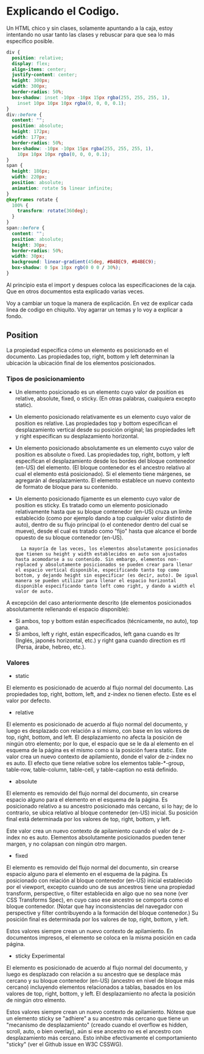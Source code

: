 # Explicando el Codigo.

Un HTML chico y sin clases, solamente apuntando a la caja, estoy intentando no usar tanto las clases y rebuscar para que sea lo más especifico posible.

```css
div {
  position: relative;
  display: flex;
  align-items: center;
  justify-content: center;
  height: 300px;
  width: 300px;
  border-radius: 50%;
  box-shadow: inset -10px -10px 15px rgba(255, 255, 255, 1),
    inset 10px 10px 10px rgba(0, 0, 0, 0.1);
}
div::before {
  content: "";
  position: absolute;
  height: 172px;
  width: 177px;
  border-radius: 50%;
  box-shadow: -10px -10px 15px rgba(255, 255, 255, 1),
    10px 10px 10px rgba(0, 0, 0, 0.1);
}
span {
  height: 186px;
  width: 220px;
  position: absolute;
  animation: rotate 5s linear infinite;
}
@keyframes rotate {
  100% {
    transform: rotate(360deg);
  }
}
span::before {
  content: "";
  position: absolute;
  height: 30px;
  border-radius: 50%;
  width: 30px;
  background: linear-gradient(45deg, #B4BEC9, #B4BEC9);
  box-shadow: 0 5px 10px rgb(0 0 0 / 30%);
}
```

Al principio esta el import y despues coloca las especificaciones de la caja. Que en otros documentos esta explicado varias veces.

Voy a cambiar un toque la manera de explicación. En vez de explicar cada linea de codigo en chiquito. Voy agarrar un temas y lo voy a explicar a fondo. 

## Position 

La propiedad especifica cómo un elemento es posicionado en el documento. Las propiedades top, right, bottom y left determinan la ubicación la ubicación final de los elementos posicionados. 

### Tipos de posicionamiento

- Un elemento posicionado es un elemento cuyo valor de position es relative, absolute, fixed, o sticky. (En otras palabras, cualquiera excepto static).
- Un elemento posicionado relativamente es un elemento cuyo valor de position es relative. Las propiedades top y bottom especifican el desplazamiento vertical desde su posición original; las propiedades left y right especifican su desplazamiento horizontal.
- Un elemento posicionado absolutamente es un elemento cuyo valor de position es absolute o fixed. Las propiedades top, right, bottom, y left especifican el desplazamiento desde los bordes del bloque contenedor (en-US) del elemento. (El bloque contenedor es el ancestro relativo al cual el elemento está posicionado). Si el elemento tiene márgenes, se agregarán al desplazamiento. El elemento establece un nuevo contexto de formato de bloque para su contenido.
- Un elemento posicionado fijamente es un elemento cuyo valor de position es sticky. Es tratado como un elemento posicionado relativamente hasta que su bloque contenedor (en-US) cruza un límite establecido (como por ejemplo dando a top cualquier valor distinto de auto), dentro de su flujo principal (o el contenedor dentro del cual se mueve), desde el cual es tratado como "fijo" hasta que alcance el borde opuesto de su bloque contenedor (en-US).

        La mayoría de las veces, los elementos absolutamente posicionados que tienen su height y width establecidos en auto son ajustados hasta acomodarse a su contenido. Sin embargo, elementos non-replaced y absolutamente posicionados se pueden crear para llenar el espacio vertical disponible, especificando tanto top como bottom, y dejando height sin especificar (es decir, auto). De igual manera se pueden utilizar para llenar el espacio horizontal disponible especificando tanto left como right, y dando a width el valor de auto.

A excepción del caso anteriormente descrito (de elementos posicionados absolutamente rellenando el espacio disponible):

- Si ambos, top y bottom están especificados (técnicamente, no auto), top gana.
- Si ambos, left y right, están especificados, left gana cuando es ltr (Inglés, japonés horizontal, etc.) y right gana cuando direction es rtl (Persa, árabe, hebreo, etc.).

### Valores

- static

El elemento es posicionado de acuerdo al flujo normal del documento. Las propiedades top, right, bottom, left, and z-index no tienen efecto. Este es el valor por defecto.

- relative

El elemento es posicionado de acuerdo al flujo normal del documento, y luego es desplazado con relación a sí mismo, con base en los valores de top, right, bottom, and left. El desplazamiento no afecta la posición de ningún otro elemento; por lo que, el espacio que se le da al elemento en el esquema de la página es el mismo como si la posición fuera static. Este valor crea un nuevo contexto de apilamiento, donde el valor de z-index no es auto. El efecto que tiene relative sobre los elementos table-*-group, table-row, table-column, table-cell, y table-caption no está definido.

- absolute

El elemento es removido del flujo normal del documento, sin crearse espacio alguno para el elemento en el esquema de la página. Es posicionado relativo a su ancestro posicionado más cercano, si lo hay; de lo contrario, se ubica relativo al bloque contenedor (en-US) inicial. Su posición final está determinada por los valores de top, right, bottom, y left.

Este valor crea un nuevo contexto de apilamiento cuando el valor de z-index no es auto. Elementos absolutamente posicionados pueden tener margen, y no colapsan con ningún otro margen.

- fixed

El elemento es removido del flujo normal del documento, sin crearse espacio alguno para el elemento en el esquema de la página. Es posicionado con relación al bloque contenedor (en-US) inicial establecido por el viewport, excepto cuando uno de sus ancestros tiene una propiedad transform, perspective, o filter establecida en algo que no sea none (ver CSS Transforms Spec), en cuyo caso ese ancestro se comporta como el bloque contenedor. (Notar que hay inconsistencias del navegador con perspective y filter contribuyendo a la formación del bloque contenedor.) Su posición final es determinada por los valores de top, right, bottom, y left.

Estos valores siempre crean un nuevo contexto de apilamiento. En documentos impresos, el elemento se coloca en la misma posición en cada página.

- sticky Experimental

El elemento es posicionado de acuerdo al flujo normal del documento, y luego es desplazado con relación a su ancestro que se desplace más cercano y su bloque contenedor (en-US) (ancestro en nivel de bloque más cercano) incluyendo elementos relacionados a tablas, basados en los valores de top, right, bottom, y left. El desplazamiento no afecta la posición de ningún otro elmento.

Estos valores siempre crean un nuevo contexto de apilamiento. Nótese que un elemento sticky se "adhiere" a su ancestro más cercano que tiene un "mecanismo de desplazamiento" (creado cuando el overflow es hidden, scroll, auto, o bien overlay), aún si ese ancestro no es el ancestro con desplazamiento más cercano. Esto inhibe efectivamente el comportamiento "sticky" (ver el Github issue en W3C CSSWG).
